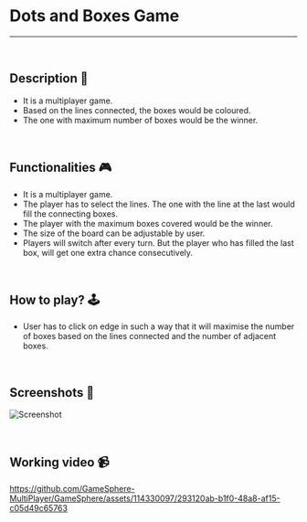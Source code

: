 # __Dots and Boxes Game__

---

<br>

## **Description 📃**
- It is a multiplayer game.
- Based on the lines connected, the boxes would be coloured.
- The one with maximum number of boxes would be the winner.

<br>

## **Functionalities 🎮**
- It is a multiplayer game.
- The player has to select the lines. The one with the line at the last would fill the connecting boxes.
- The player with the maximum boxes covered would be the winner.
- The size of the board can be adjustable by user.
- Players will switch after every turn. But the player who has filled the last box, will get one extra chance consecutively.

<br>

## **How to play? 🕹️**

- User has to click on edge in such a way that it will maximise the number of boxes based on the lines connected and the number of adjacent boxes.

<br>

## **Screenshots 📸**

![Screenshot](https://github.com/GameSphere-MultiPlayer/GameSphere/assets/114330097/0dbdfbc6-7a84-48e4-ad34-2185f790a146)

<br>

## **Working video 📹**

https://github.com/GameSphere-MultiPlayer/GameSphere/assets/114330097/293120ab-b1f0-48a8-af15-c05d49c65763

<br>
